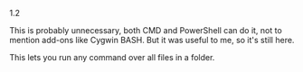 1.2

This is probably unnecessary, both CMD and PowerShell can do it, not to mention add-ons like Cygwin BASH. But it was useful to me, so it's still here.

This lets you run any command over all files in a folder.
